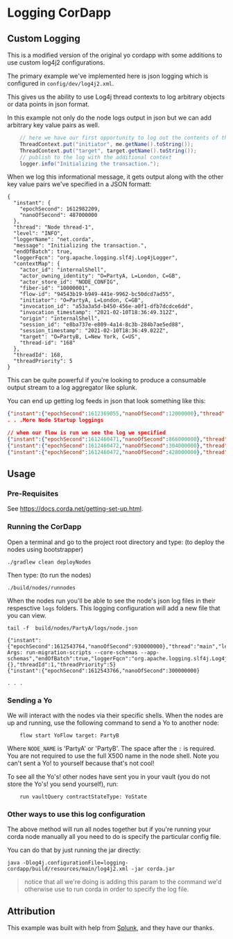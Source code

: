 # Logging CorDapp

## Custom Logging

This is a modified version of the original yo cordapp with some additions to use custom log4j2 configurations.


The primary example we've implemented here is json logging which is configured in `config/dev/log4j2.xml`.

This gives us the ability to use Log4j thread contexts to log arbitrary objects or data points in json format.

In this example not only do the node logs output in json but we can add arbitrary key value pairs as well.

```java
    // here we have our first opportunity to log out the contents of the flow arguments.
    ThreadContext.put("initiator", me.getName().toString());
    ThreadContext.put("target", target.getName().toString());
    // publish to the log with the additional context
    logger.info("Initializing the transaction.");
```

When we log this informational message, it gets output along with the other key value pairs we've specified in a JSON formatt:
```
{
  "instant": {
    "epochSecond": 1612982209,
    "nanoOfSecond": 487000000
  },
  "thread": "Node thread-1",
  "level": "INFO",
  "loggerName": "net.corda",
  "message": "Initializing the transaction.",
  "endOfBatch": true,
  "loggerFqcn": "org.apache.logging.slf4j.Log4jLogger",
  "contextMap": {
    "actor_id": "internalShell",
    "actor_owning_identity": "O=PartyA, L=London, C=GB",
    "actor_store_id": "NODE_CONFIG",
    "fiber-id": "10000001",
    "flow-id": "94543b19-b949-441e-9962-bc50dcd7ad55",
    "initiator": "O=PartyA, L=London, C=GB",
    "invocation_id": "a53a3a5d-b450-456e-a0f1-dfb7dcdce6dd",
    "invocation_timestamp": "2021-02-10T18:36:49.312Z",
    "origin": "internalShell",
    "session_id": "e8ba737e-e809-4a14-8c3b-284b7ae5ed88",
    "session_timestamp": "2021-02-10T18:36:49.022Z",
    "target": "O=PartyB, L=New York, C=US",
    "thread-id": "168"
  },
  "threadId": 168,
  "threadPriority": 5
}
```
This can be quite powerful if you're looking to produce a consumable output stream to a log aggregator like splunk.

You can end up getting log feeds in json that look something like this:

```json
{"instant":{"epochSecond":1612369055,"nanoOfSecond":12000000},"thread":"main","level":"INFO","loggerName":"net.corda.node.internal.Node","message":"Vendor: Corda Open Source","endOfBatch":true,"loggerFqcn":"org.apache.logging.slf4j.Log4jLogger","threadId":1,"threadPriority":5}
. . .More Node Startup loggings

// when our flow is run we see the log we specified
{"instant":{"epochSecond":1612460471,"nanoOfSecond":866000000},"thread":"pool-10-thread-2","level":"INFO","loggerName":"net.corda.tools.shell.FlowShellCommand","message":"Executing command \"flow start net.corda.samples.logging.flows.YoFlow target: PartyA\",","endOfBatch":true,"loggerFqcn":"org.apache.logging.slf4j.Log4jLogger","threadId":224,"threadPriority":5}
{"instant":{"epochSecond":1612460472,"nanoOfSecond":304000000},"thread":"Node thread-1","level":"INFO","loggerName":"net.corda","message":"Initializing the transaction.","endOfBatch":true,"loggerFqcn":"org.apache.logging.slf4j.Log4jLogger","threadId":166,"threadPriority":5}
{"instant":{"epochSecond":1612460472,"nanoOfSecond":428000000},"thread":"pool-10-thread-2","level":"WARN","loggerName":"net.corda.tools.shell.utlities.StdoutANSIProgressRenderer","message":"Cannot find console appender - progre
```


## Usage


### Pre-Requisites

See https://docs.corda.net/getting-set-up.html.


### Running the CorDapp

Open a terminal and go to the project root directory and type: (to deploy the nodes using bootstrapper)
```
./gradlew clean deployNodes
```
Then type: (to run the nodes)

```
./build/nodes/runnodes
```

When the nodes run you'll be able to see the node's json log files in their respesctive `logs` folders.
This logging configuration will add a new file that you can view.

```shell
tail -f  build/nodes/PartyA/logs/node.json

{"instant":{"epochSecond":1612543764,"nanoOfSecond":930000000},"thread":"main","level":"INFO","loggerName":"net.corda.cliutils.CliWrapperBase","message":"Application Args: run-migration-scripts --core-schemas --app-schemas","endOfBatch":true,"loggerFqcn":"org.apache.logging.slf4j.Log4jLogger","contextMap":{},"threadId":1,"threadPriority":5}
{"instant":{"epochSecond":1612543766,"nanoOfSecond":300000000}

. . .

```

### Sending a Yo

We will interact with the nodes via their specific shells. When the nodes are up and running, use the following command to send a
Yo to another node:

```
    flow start YoFlow target: PartyB
```

Where `NODE_NAME` is 'PartyA' or 'PartyB'. The space after the `:` is required. You are not required to use the full
X500 name in the node shell. Note you can't sent a Yo! to yourself because that's not cool!

To see all the Yo's! other nodes have sent you in your vault (you do not store the Yo's! you send yourself), run:

```
    run vaultQuery contractStateType: YoState
```

### Other ways to use this log configuration

The above method will run all nodes together but if you're running your corda node manually all you need to do is specify the particular config file.

You can do that by just running the jar directly:

```shell
java -Dlog4j.configurationFile=logging-cordapp/build/resources/main/log4j2.xml -jar corda.jar
```

> notice that all we're doing is adding this param to the command we'd otherwise use to run corda in order to specify the log file.


## Attribution

This example was built with help from [Splunk](https://splunk.com), and they have our thanks.

